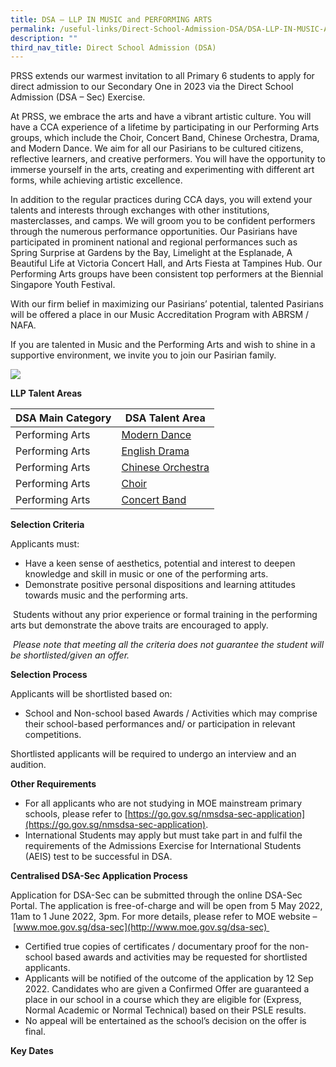 ```yaml
---
title: DSA – LLP IN MUSIC and PERFORMING ARTS
permalink: /useful-links/Direct-School-Admission-DSA/DSA-LLP-IN-MUSIC-AND-PERFORMING-ARTS/
description: ""
third_nav_title: Direct School Admission (DSA)
---
```

PRSS extends our warmest invitation to all Primary 6 students to apply for direct admission to our Secondary One in 2023 via the Direct School Admission (DSA – Sec) Exercise.   

At PRSS, we embrace the arts and have a vibrant artistic culture. You will have a CCA experience of a lifetime by participating in our Performing Arts groups, which include the Choir, Concert Band, Chinese Orchestra, Drama, and Modern Dance. We aim for all our Pasirians to be cultured citizens, reflective learners, and creative performers. You will have the opportunity to immerse yourself in the arts, creating and experimenting with different art forms, while achieving artistic excellence. 

In addition to the regular practices during CCA days, you will extend your talents and interests through exchanges with other institutions, masterclasses, and camps. We will groom you to be confident performers through the numerous performance opportunities. Our Pasirians have participated in prominent national and regional performances such as Spring Surprise at Gardens by the Bay, Limelight at the Esplanade, A Beautiful Life at Victoria Concert Hall, and Arts Fiesta at Tampines Hub. Our Performing Arts groups have been consistent top performers at the Biennial Singapore Youth Festival. 

With our firm belief in maximizing our Pasirians’ potential, talented Pasirians will be offered a place in our Music Accreditation Program with ABRSM / NAFA. 

If you are talented in Music and the Performing Arts and wish to shine in a supportive environment, we invite you to join our Pasirian family.

![](/images/LLP%20collage.png)

**LLP Talent Areas**

| DSA Main Category | DSA Talent Area |
| -------- | -------- | 
| Performing Arts     | [Modern Dance](/cca/Aesthetic/Modern-Dance/)     |
|Performing Arts|[English Drama](/cca/Aesthetic/English-Drama/)|
|Performing Arts|[Chinese Orchestra](/cca/Aesthetic/Chinese-Orchestra/)
|Performing Arts|	[Choir](/cca/Aesthetic/Choir/)
|Performing Arts|[Concert Band](/cca/Aesthetic/Concert-Band/)

**Selection Criteria**

Applicants must:

*   Have a keen sense of aesthetics, potential and interest to deepen knowledge and skill in music or one of the performing arts. 
*   Demonstrate positive personal dispositions and learning attitudes towards music and the performing arts.

 Students without any prior experience or formal training in the performing arts but demonstrate the above traits are encouraged to apply. 

 _Please note that meeting all the criteria does not guarantee the student will be shortlisted/given an offer._

**Selection Process**    

Applicants will be shortlisted based on:

*   School and Non-school based Awards / Activities which may comprise their school-based performances and/ or participation in relevant competitions.

Shortlisted applicants will be required to undergo an interview and an audition.

**Other Requirements**

*   For all applicants who are not studying in MOE mainstream primary schools, please refer to [https://go.gov.sg/nmsdsa-sec-application](https://go.gov.sg/nmsdsa-sec-application).
*   International Students may apply but must take part in and fulfil the requirements of the Admissions Exercise for International Students (AEIS) test to be successful in DSA. 

**Centralised DSA-Sec Application Process**

Application for DSA-Sec can be submitted through the online DSA-Sec Portal. The application is free-of-charge and will be open from 5 May 2022, 11am to 1 June 2022, 3pm. For more details, please refer to MOE website – [www.moe.gov.sg/dsa-sec](http://www.moe.gov.sg/dsa-sec) 

*   Certified true copies of certificates / documentary proof for the non-school based awards and activities may be requested for shortlisted applicants. 
*   Applicants will be notified of the outcome of the application by 12 Sep 2022. Candidates who are given a Confirmed Offer are guaranteed a place in our school in a course which they are eligible for (Express, Normal Academic or Normal Technical) based on their PSLE results. 
*   No appeal will be entertained as the school’s decision on the offer is final. 

**Key Dates**
